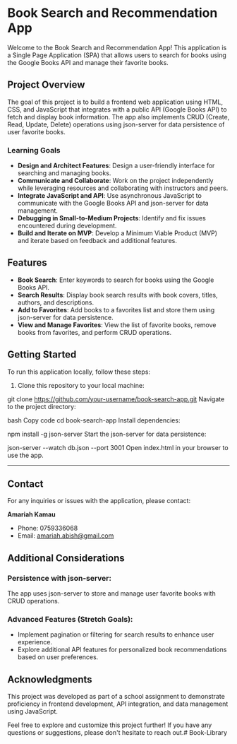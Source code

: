 # Book Search and Recommendation App

Welcome to the Book Search and Recommendation App! This application is a Single Page Application (SPA) that allows users to search for books using the Google Books API and manage their favorite books.

## Project Overview

The goal of this project is to build a frontend web application using HTML, CSS, and JavaScript that integrates with a public API (Google Books API) to fetch and display book information. The app also implements CRUD (Create, Read, Update, Delete) operations using json-server for data persistence of user favorite books.

### Learning Goals

- **Design and Architect Features**: Design a user-friendly interface for searching and managing books.
- **Communicate and Collaborate**: Work on the project independently while leveraging resources and collaborating with instructors and peers.
- **Integrate JavaScript and API**: Use asynchronous JavaScript to communicate with the Google Books API and json-server for data management.
- **Debugging in Small-to-Medium Projects**: Identify and fix issues encountered during development.
- **Build and Iterate on MVP**: Develop a Minimum Viable Product (MVP) and iterate based on feedback and additional features.

## Features

- **Book Search**: Enter keywords to search for books using the Google Books API.
- **Search Results**: Display book search results with book covers, titles, authors, and descriptions.
- **Add to Favorites**: Add books to a favorites list and store them using json-server for data persistence.
- **View and Manage Favorites**: View the list of favorite books, remove books from favorites, and perform CRUD operations.

## Getting Started

To run this application locally, follow these steps:

1. Clone this repository to your local machine:

git clone https://github.com/your-username/book-search-app.git
Navigate to the project directory:

bash
Copy code
cd book-search-app
Install dependencies:


npm install -g json-server
Start the json-server for data persistence:


json-server --watch db.json --port 3001
Open index.html in your browser to use the app.

---

## Contact

For any inquiries or issues with the application, please contact:

**Amariah Kamau**
- Phone: 0759336068
- Email: amariah.abish@gmail.com


## Additional Considerations

### Persistence with json-server:

The app uses json-server to store and manage user favorite books with CRUD operations.

### Advanced Features (Stretch Goals):

- Implement pagination or filtering for search results to enhance user experience.
- Explore additional API features for personalized book recommendations based on user preferences.

## Acknowledgments
This project was developed as part of a school assignment to demonstrate proficiency in frontend development, API integration, and data management using JavaScript.

Feel free to explore and customize this project further! If you have any questions or suggestions, please don't hesitate to reach out.# Book-Library
